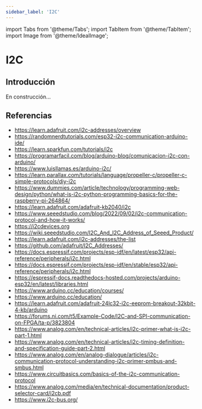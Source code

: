 ```yaml
---
sidebar_label: 'I2C'
---
```


import Tabs from '@theme/Tabs';
import TabItem from '@theme/TabItem';
import Image from '@theme/IdealImage';

# I2C

## Introducción

En construcción...

## Referencias

* https://learn.adafruit.com/i2c-addresses/overview
* https://randomnerdtutorials.com/esp32-i2c-communication-arduino-ide/
* https://learn.sparkfun.com/tutorials/i2c
* https://programarfacil.com/blog/arduino-blog/comunicacion-i2c-con-arduino/
* https://www.luisllamas.es/arduino-i2c/
* https://learn.parallax.com/tutorials/language/propeller-c/propeller-c-simple-protocols/diy-i2c
* https://www.dummies.com/article/technology/programming-web-design/python/what-is-i2c-python-programming-basics-for-the-raspberry-pi-264864/
* https://learn.adafruit.com/adafruit-kb2040/i2c
* https://www.seeedstudio.com/blog/2022/09/02/i2c-communication-protocol-and-how-it-works/
* https://i2cdevices.org
* https://wiki.seeedstudio.com/I2C_And_I2C_Address_of_Seeed_Product/
* https://learn.adafruit.com/i2c-addresses/the-list
* https://github.com/adafruit/I2C_Addresses/
* https://docs.espressif.com/projects/esp-idf/en/latest/esp32/api-reference/peripherals/i2c.html
* https://docs.espressif.com/projects/esp-idf/en/stable/esp32/api-reference/peripherals/i2c.html
* https://espressif-docs.readthedocs-hosted.com/projects/arduino-esp32/en/latest/libraries.html
* https://www.arduino.cc/education/courses/
* https://www.arduino.cc/education/
* https://learn.adafruit.com/adafruit-24lc32-i2c-eeprom-breakout-32kbit-4-kb/arduino
* https://forums.ni.com/t5/Example-Code/I2C-and-SPI-communication-on-FPGA/ta-p/3823804
* https://www.analog.com/en/technical-articles/i2c-primer-what-is-i2c-part-1.html
* https://www.analog.com/en/technical-articles/i2c-timing-definition-and-specification-guide-part-2.html
* https://www.analog.com/en/analog-dialogue/articles/i2c-communication-protocol-understanding-i2c-primer-pmbus-and-smbus.html
* https://www.circuitbasics.com/basics-of-the-i2c-communication-protocol
* https://www.analog.com/media/en/technical-documentation/product-selector-card/i2cb.pdf
* https://www.i2c-bus.org/